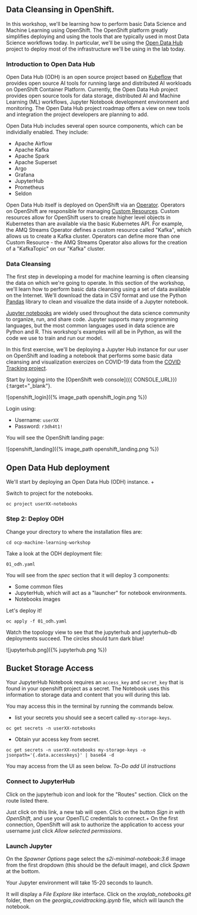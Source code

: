 ## Data Cleansing in OpenShift.

In this workshop, we'll be learning how to perform basic Data Science and Machine Learning using OpenShift. The OpenShift platform greatly simplifies deploying and using the tools that are typically used in most Data Science workflows today. In particular, we'll be using the [Open Data Hub](http://opendatahub.io) project to deploy most of the infrastructure we'll be using in the lab today.

### Introduction to Open Data Hub

Open Data Hub (ODH) is an open source project based on [Kubeflow](https://kubeflow.org/) that provides open source AI tools for running large and distributed AI workloads on OpenShift Container Platform. Currently, the Open Data Hub project provides open source tools for data storage, distributed AI and Machine Learning (ML) workflows, Jupyter Notebook development environment and monitoring. The Open Data Hub project roadmap offers a view on new tools and integration the project developers are planning to add.

Open Data Hub includes several open source components, which can be individially enabled. They include:

* Apache Airflow
* Apache Kafka
* Apache Spark
* Apache Superset
* Argo
* Grafana
* JupyterHub
* Prometheus
* Seldon

Open Data Hub itself is deployed on OpenShift via an [Operator](https://www.openshift.com/learn/topics/operators). Operators on OpenShift are responsible for managing [Custom Resources](https://kubernetes.io/docs/concepts/extend-kubernetes/api-extension/custom-resources/). Custom resources allow for OpenShift users to create higher level objects in Kubernetes than are available via the basic Kubernetes API. For example, the AMQ Streams Operator defines a custom resource called "Kafka", which allows us to create a Kafka cluster. Operators can define more than one Custom Resource - the AMQ Streams Operator also allows for the creation of a "KafkaTopic" on our "Kafka" cluster.

### Data Cleansing

The first step in developing a model for machine learning is often cleansing the data on which we're going to operate. In this section of the workshop, we'll learn how to perform basic data cleansing using a set of data available on the Internet. We'll download the data in CSV format and use the Python [Pandas](https://pandas.pydata.org/) library to clean and visualize the data inside of a Jupyter notebook.

[Jupyter notebooks](https://jupyter.org/) are widely used throughout the data science community to organize, run, and share code. Jupyter supports many programming languages, but the most common languages used in data science are Python and R. This workshop's examples will all be in Python, as will the code we use to train and run our model.

In this first exercise, we'll be deploying a Jupyter Hub instance for our user on OpenShift and loading a notebook that performs some basic data cleansing and visualization exercizes on COVID-19 data from the [COVID Tracking project](https://covidtracking.com/).

Start by logging into the [OpenShift web console]({{ CONSOLE_URL}}){:target="_blank"}.

![openshift_login]({% image_path openshift_login.png %})

Login using:

* Username: `userXX`
* Password: `r3dh4t1!` 

You will see the OpenShift landing page:

![openshift_landing]({% image_path openshift_landing.png %})

## Open Data Hub deployment

We'll start by deploying an Open Data Hub (ODH) instance. +

Switch to project for the notebooks.

```
oc project userXX-notebooks
```

### Step 2: Deploy ODH

Change your directory to where the installation files are:

```
cd ocp-machine-learning-workshop
```

Take a look at the ODH deployment file:

```
01_odh.yaml
```

You will see from the *spec* section that it will deploy 3 components:

* Some common files
* JupyterHub, which will act as a "launcher" for notebook environments.
* Notebooks images

Let's deploy it!

```
oc apply -f 01_odh.yaml
```

Watch the topology view to see that the jupyterhub and jupyterhub-db deployments succeed. The circles should turn dark blue!

![jupyterhub.png]({% jupyterhub.png %})

## Bucket Storage Access
Your JupyterHub Notebook  requires an `access_key` and `secret_key` that is found in your openshift project as a secret. The Notebook uses this information to storage data and content that you will during this lab. 

You may access this in the terminal by running the commands below. 
* list your secrets you should see a secert called `my-storage-keys`.

```
oc get secrets -n userXX-notebooks
```

* Obtain yur access key from secret. 

```
oc get secrets -n userXX-notebooks my-storage-keys -o jsonpath='{.data.accesskeys}' | base64 -d
```

You may access from the UI as seen below. 
*To-Do add UI instructions*


### Connect to JupyterHub

Click on the jupyterhub icon and look for the "Routes" section. Click on the route listed there.

Just click on this link, a new tab will open. Click on the button *Sign in with OpenShift*, and use your OpenTLC credentials to connect.+
On the first connection, OpenShift will ask to authorize the application to access your username just click *Allow selected permissions*.

### Launch Jupyter

On the *Spawner Options* page select the *s2i-minimal-notebook:3.6* image from the first dropdown (this should be the default image), and click *Spawn* at the bottom.

Your Jupyter environment will take 15-20 seconds to launch.

It will display a _File Explore like_ interface. Click on the *xraylab_notebooks.git* folder, then on the *georgia_covidtracking.ipynb* file, which will launch the notebook.

